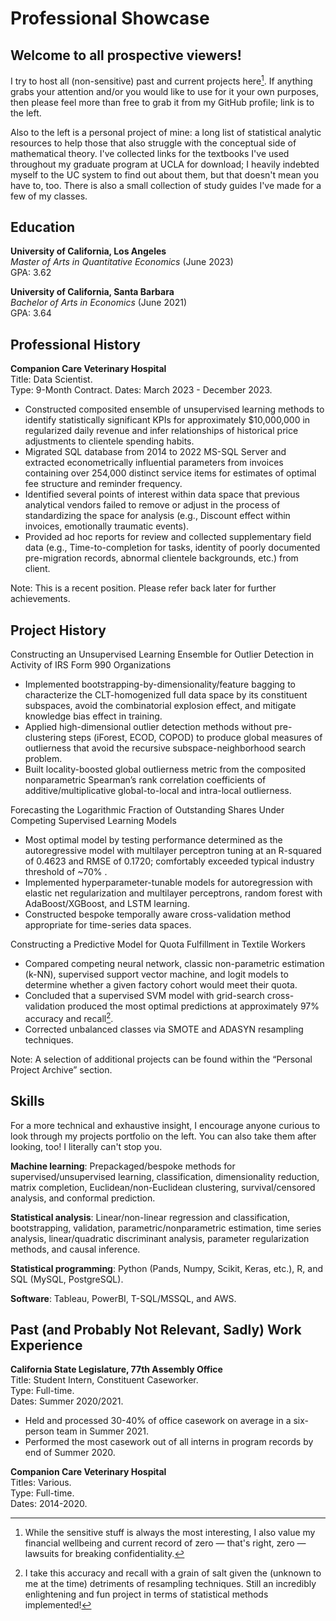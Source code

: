 # Professional Showcase

## Welcome to all prospective viewers!

I try to host all (non-sensitive) past and current projects here[^1]. If anything grabs your attention and/or you would like to use for it your own purposes, then please feel more than free to grab it from my GitHub profile; link is to the left.

[^1]: While the sensitive stuff is always the most interesting, I also value my financial wellbeing and current record of zero — that's right, zero — lawsuits for breaking confidentiality.

Also to the left is a personal project of mine: a long list of statistical analytic resources to help those that also struggle with the conceptual side of mathematical theory. I've collected links for the textbooks I've used throughout my graduate program at UCLA for download; I heavily indebted myself to the UC system to find out about them, but that doesn't mean you have to, too. There is also a small collection of study guides I've made for a few of my classes.

## Education
**University of California, Los Angeles** <br>
*Master of Arts in Quantitative Economics* (June 2023) <br>
GPA: 3.62

**University of California, Santa Barbara** <br>
*Bachelor of Arts in Economics* (June 2021) <br>
GPA: 3.64

## Professional History

**Companion Care Veterinary Hospital** <br>
Title: Data Scientist. <br>
Type: 9-Month Contract.
Dates: March 2023 - December 2023.

- Constructed composited ensemble of unsupervised learning methods to identify statistically significant KPIs for approximately $10,000,000 in regularized daily revenue and infer relationships of historical price adjustments to clientele spending habits.
- Migrated SQL database from 2014 to 2022 MS-SQL Server and extracted econometrically influential parameters from invoices containing over 254,000 distinct service items for estimates of optimal fee structure and reminder frequency.
- Identified several points of interest within data space that previous analytical vendors failed to remove or adjust in the process of standardizing the space for analysis (e.g., Discount effect within invoices, emotionally traumatic events).
- Provided ad hoc reports for review and collected supplementary field data (e.g., Time-to-completion for tasks, identity of poorly documented pre-migration records, abnormal clientele backgrounds, etc.) from client.



Note: This is a recent position. Please refer back later for further achievements.

## Project History

Constructing an Unsupervised Learning Ensemble for Outlier Detection in Activity of IRS Form 990 Organizations
- Implemented bootstrapping-by-dimensionality/feature bagging to characterize the CLT-homogenized full data space by its constituent subspaces, avoid the combinatorial explosion effect, and mitigate knowledge bias effect in training.
- Applied high-dimensional outlier detection methods without pre-clustering steps (iForest, ECOD, COPOD) to produce global measures of outlierness that avoid the recursive subspace-neighborhood search problem.
- Built locality-boosted global outlierness metric from the composited nonparametric Spearman’s rank correlation coefficients of additive/multiplicative global-to-local and intra-local outlierness.

Forecasting the Logarithmic Fraction of Outstanding Shares Under Competing Supervised Learning Models
- Most optimal model by testing performance determined as the autoregressive model with multilayer perceptron tuning at an R-squared of 0.4623 and RMSE of 0.1720; comfortably exceeded typical industry threshold of ~70% .
- Implemented hyperparameter-tunable models for autoregression with elastic net regularization and multilayer perceptrons, random forest with AdaBoost/XGBoost, and LSTM learning. 
- Constructed bespoke temporally aware cross-validation method appropriate for time-series data spaces.

Constructing a Predictive Model for Quota Fulfillment in Textile Workers
- Compared competing neural network, classic non-parametric estimation (k-NN), supervised support vector machine, and logit models to determine whether a given factory cohort would meet their quota.
- Concluded that a supervised SVM model with grid-search cross-validation produced the most optimal predictions at approximately 97% accuracy and recall[^2].
- Corrected unbalanced classes via SMOTE and ADASYN resampling techniques.

[^2]: I take this accuracy and recall with a grain of salt given the (unknown to me at the time) detriments of resampling techniques. Still an incredibly enlightening and fun project in terms of statistical methods implemented!

Note: A selection of additional projects can be found within the “Personal Project Archive” section.

## Skills

For a more technical and exhaustive insight, I encourage anyone curious to look through my projects portfolio on the left. You can also take them after looking, too! I literally can't stop you. <br>

**Machine learning**: Prepackaged/bespoke methods for supervised/unsupervised learning, classification, dimensionality reduction, matrix completion, Euclidean/non-Euclidean clustering, survival/censored analysis, and conformal prediction. <br>

**Statistical analysis**: Linear/non-linear regression and classification, bootstrapping, validation, parametric/nonparametric estimation, time series analysis, linear/quadratic discriminant analysis, parameter regularization methods, and causal inference. <br>

**Statistical programming**: Python (Pands, Numpy, Scikit, Keras, etc.), R, and SQL (MySQL, PostgreSQL). <br>

**Software**: Tableau, PowerBI, T-SQL/MSSQL, and AWS. <br>

## Past (and Probably Not Relevant, Sadly) Work Experience
**California State Legislature, 77th Assembly Office** <br>
Title: Student Intern, Constituent Caseworker. <br>
Type: Full-time. <br>
Dates: Summer 2020/2021.

- Held and processed 30-40% of office casework on average in a six-person team in Summer 2021.
- Performed the most casework out of all interns in program records by end of Summer 2020.

**Companion Care Veterinary Hospital** <br>
Titles: Various. <br>
Type: Full-time. <br>
Dates: 2014-2020.